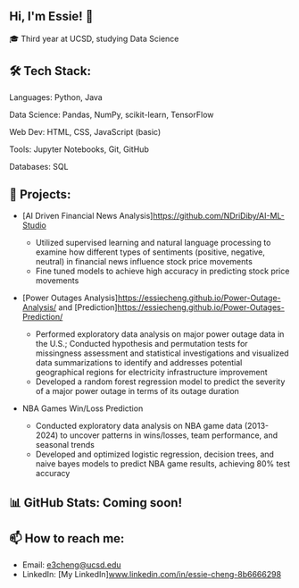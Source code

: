 ## Hi, I'm Essie! 👋

<!--
**essiecheng/essiecheng** is a ✨ _special_ ✨ repository because its `README.md` (this file) appears on your GitHub profile.

Here are some ideas to get you started:

- 🔭 I’m currently working on ...
- 🌱 I’m currently learning ...
- 👯 I’m looking to collaborate on ...
- 🤔 I’m looking for help with ...
- 💬 Ask me about ...
- 📫 How to reach me: ...
- 😄 Pronouns: ...
- ⚡ Fun fact: ...
-->
🎓 Third year at UCSD, studying Data Science

## 🛠 Tech Stack:
Languages: Python, Java

Data Science: Pandas, NumPy, scikit-learn, TensorFlow

Web Dev: HTML, CSS, JavaScript (basic)

Tools: Jupyter Notebooks, Git, GitHub

Databases: SQL

## 🚀 Projects:
- [AI Driven Financial News Analysis]https://github.com/NDriDiby/AI-ML-Studio
  - Utilized supervised learning and natural language processing to examine how different types of sentiments (positive,
negative, neutral) in financial news influence stock price movements
  - Fine tuned models to achieve high accuracy in
predicting stock price movements

- [Power Outages Analysis]https://essiecheng.github.io/Power-Outage-Analysis/ and [Prediction]https://essiecheng.github.io/Power-Outages-Prediction/  
  - Performed exploratory data analysis on major power outage data in the U.S.; Conducted hypothesis and permutation tests for
missingness assessment and statistical investigations and visualized data summarizations to identify and addresses potential
geographical regions for electricity infrastructure improvement
  - Developed a random forest regression model to predict the severity of a major power outage in terms of its outage duration

- NBA Games Win/Loss Prediction
  - Conducted exploratory data analysis on NBA game data (2013-2024) to uncover patterns in wins/losses, team performance,
and seasonal trends
  - Developed and optimized logistic regression, decision trees, and naive bayes models to predict NBA game results, achieving
80% test accuracy

## 📊 GitHub Stats: Coming soon! 

## 📫 How to reach me:
- Email: e3cheng@ucsd.edu
- LinkedIn: [My LinkedIn]www.linkedin.com/in/essie-cheng-8b6666298
  
